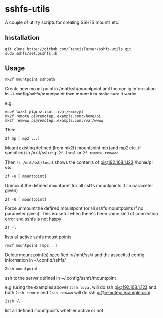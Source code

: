 # sshfs-utils
A couple of utility scripts for creating SSHFS mounts etc.

## Installation

```
git clone https://github.com/FrancisTurner/sshfs-utils.git
sudo sshfs/setupsshfs.sh
```

## Usage
```
mk2f mountpoint sshpath
```
Create new mount point in /mnt/ssh/mountpoint and the config information in ~/.config/sshfs/mountpoint then mount it to make sure it works

e.g. 
```
mk2f local pi@192.168.1.123:/home/pi
mk2f remote pi@remotepi.example.com:/home/pi
mk2f remwww pi@remotepi.example.com:/var/wwww
```
Then
```
2f mp [ mp2 ...]
```
Mount existing defined (from mk2f) mountpoint mp (and mp2 etc. if specified) in /mnt/ssh
e.g. ```2f local``` or ```2f remote remwww```

Then ```ls /mnt/ssh/local``` shows the contents of pi@192.168.1.123:/home/pi etc.

```
2f -u [ mountpoint]
```
Unmount the defined mountpont (or all sshfs mountpoints if no parameter given)

```
2f -U [ mountpoint] 
```
Force unmount the defined mountpont (or all sshfs mountpoints if no parameter given). This is useful when there's been some kind of
connection error and sshfs is not happy

```
2f -l 
```
lists all active sshfs mount points 

```
rm2f mountpoint [mp2...]
```
Delete mount point(s) specified in /mnt/ssh/ and the associted config information in ~/.config/sshfs/

```
2ssh mountpoint
```
ssh to the server defined in ~/.config/sshfs/mountpoint

e.g (using the examples above) ```2ssh local``` will do ssh pi@192.168.1.123 and both ```2ssh remote``` and ```2ssh remwww```
will do ssh pi@remotepi.example.com

```
2ssh -l
```
list all defined mountpoints whether active or not
